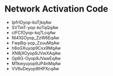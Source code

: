 # Network Activation Code
* IpfrlOyop-koTjkqAw
* SVTmT-yop-koTqQqAw
* clFCfOyop-kq7LcqAw
* NI41GOyop_ZzW6EqAw
* FwpBq-yop_ZzuuMqAw
* h8oGXuyop9Cxx9MqAw
* XN8jXOyop9JVwXAqAw
* Gp6G-Oyop9JVawEqAw
* M1kwyuyop9JP4nMqAw
* VV6uDeyop9IHPXcqAw